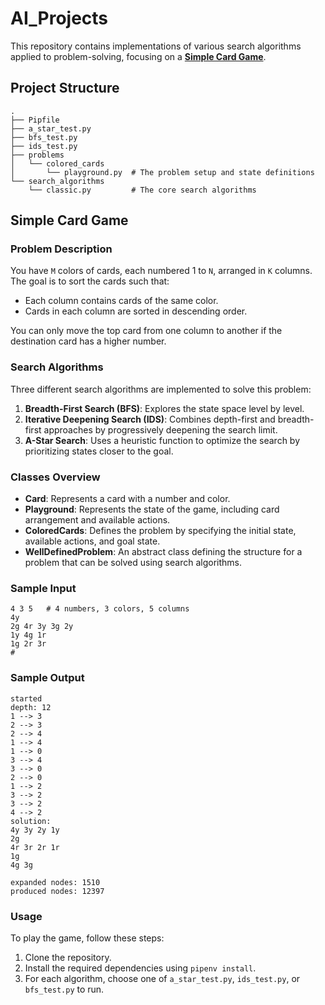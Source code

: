 # AI_Projects

This repository contains implementations of various search algorithms applied to problem-solving, focusing on a **[Simple Card Game](#simple-card-game)**.

## Project Structure

```
.
├── Pipfile
├── a_star_test.py
├── bfs_test.py
├── ids_test.py
├── problems
│   └── colored_cards
│       └── playground.py  # The problem setup and state definitions
└── search_algorithms
    └── classic.py         # The core search algorithms
```

## Simple Card Game

### Problem Description
You have `M` colors of cards, each numbered 1 to `N`, arranged in `K` columns. The goal is to sort the cards such that:
- Each column contains cards of the same color.
- Cards in each column are sorted in descending order.

You can only move the top card from one column to another if the destination card has a higher number.

### Search Algorithms
Three different search algorithms are implemented to solve this problem:
1. **Breadth-First Search (BFS)**: Explores the state space level by level.
2. **Iterative Deepening Search (IDS)**: Combines depth-first and breadth-first approaches by progressively deepening the search limit.
3. **A-Star Search**: Uses a heuristic function to optimize the search by prioritizing states closer to the goal.

### Classes Overview

- **Card**: Represents a card with a number and color.
- **Playground**: Represents the state of the game, including card arrangement and available actions.
- **ColoredCards**: Defines the problem by specifying the initial state, available actions, and goal state.
- **WellDefinedProblem**: An abstract class defining the structure for a problem that can be solved using search algorithms.

### Sample Input
```
4 3 5   # 4 numbers, 3 colors, 5 columns
4y
2g 4r 3y 3g 2y
1y 4g 1r
1g 2r 3r
#
```

### Sample Output
```
started
depth: 12
1 --> 3
2 --> 3
2 --> 4
1 --> 4
1 --> 0
3 --> 4
3 --> 0
2 --> 0
1 --> 2
3 --> 2
3 --> 2
4 --> 2
solution:
4y 3y 2y 1y
2g
4r 3r 2r 1r
1g
4g 3g

expanded nodes: 1510
produced nodes: 12397
```

### Usage

To play the game, follow these steps:
1. Clone the repository.
2. Install the required dependencies using `pipenv install`.
3. For each algorithm, choose one of `a_star_test.py`, `ids_test.py`, or `bfs_test.py` to run.
